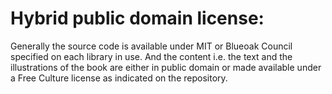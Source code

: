 # Hybrid public domain license:

Generally the source code is available under MIT or Blueoak Council specified on each library in use. And the content i.e. the text and the illustrations of the book are either in public domain or made available under a Free Culture license as indicated on the repository.
